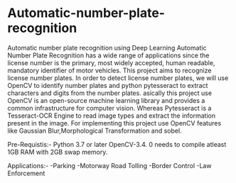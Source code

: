 # Automatic-number-plate-recognition
Automatic number plate recognition using Deep Learning
Automatic Number Plate Recognition has a wide range of applications since the license number is the primary, most widely accepted, human readable, mandatory identifier of motor vehicles.
This project aims to recognize license number plates. In order to detect license number plates, we will use OpenCV to identify number plates and python pytesseract to extract characters and digits from the number plates.
asically this project use OpenCV is an open-source machine learning library and provides a common infrastructure for computer vision. Whereas Pytesseract is a Tesseract-OCR Engine to read image types and extract the information present in the image.
For implementing this project use OpenCV features like Gaussian Blur,Morphological Transformation and sobel.

Pre-Requistis:-
Python 3.7 or later
OpenCV-3.4. 0 needs to compile atleast 1GB RAM with 2GB swap memory.

Applications:-
-Parking
-Motorway Road Tolling
-Border Control
-Law Enforcement
